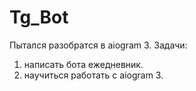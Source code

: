 # Tg_Bot
Пытался разобратся в aiogram 3.
Задачи: 
1) написать бота ежедневник.
2) научиться работать с aiogram 3.
